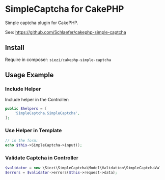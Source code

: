 SimpleCaptcha for CakePHP
=========================

Simple captcha plugin for CakePHP.

See: <https://github.com/Schlaefer/cakephp-simple-captcha>

Install
-------

Require in composer: `siezi/cakephp-simple-captcha`

Usage Example
-------------

### Include Helper ###

Include helper in the Controller:

```php
public $helpers = [
	'SimpleCaptcha.SimpleCaptcha',
];
```

### Use Helper in Template ###

```php
// in the form:
echo $this->SimpleCaptcha->input();
```

### Validate Captcha in Controller ###

```php
$validator = new \Siezi\SimpleCaptcha\Model\Validation\SimpleCaptchaValidator();
$errors = $validator->errors($this->request->data);
```
